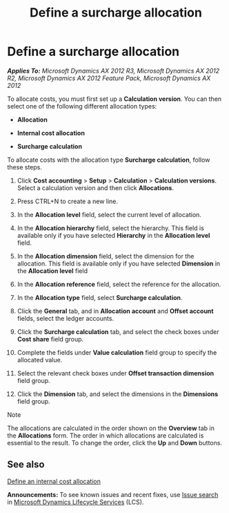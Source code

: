 ﻿---
title: Define a surcharge allocation
TOCTitle: Define a surcharge allocation
ms:assetid: 820afcfc-8c8a-49cc-b806-3553f42db32d
ms:mtpsurl: https://technet.microsoft.com/en-us/library/Aa571554(v=AX.60)
ms:contentKeyID: 36058359
ms.date: 04/18/2014
mtps_version: v=AX.60
---

# Define a surcharge allocation 


_**Applies To:** Microsoft Dynamics AX 2012 R3, Microsoft Dynamics AX 2012 R2, Microsoft Dynamics AX 2012 Feature Pack, Microsoft Dynamics AX 2012_

To allocate costs, you must first set up a **Calculation version**. You can then select one of the following different allocation types:

  - **Allocation**

  - **Internal cost allocation**

  - **Surcharge calculation**

To allocate costs with the allocation type **Surcharge calculation**, follow these steps.

1.  Click **Cost accounting** \> **Setup** \> **Calculation** \> **Calculation versions**. Select a calculation version and then click **Allocations**.

2.  Press CTRL+N to create a new line.

3.  In the **Allocation level** field, select the current level of allocation.

4.  In the **Allocation hierarchy** field, select the hierarchy. This field is available only if you have selected **Hierarchy** in the **Allocation level** field.

5.  In the **Allocation dimension** field, select the dimension for the allocation. This field is available only if you have selected **Dimension** in the **Allocation level** field

6.  In the **Allocation reference** field, select the reference for the allocation.

7.  In the **Allocation type** field, select **Surcharge calculation**.

8.  Click the **General** tab, and in **Allocation account** and **Offset account** fields, select the ledger accounts.

9.  Click the **Surcharge calculation** tab, and select the check boxes under **Cost share** field group.

10. Complete the fields under **Value calculation** field group to specify the allocated value.

11. Select the relevant check boxes under **Offset transaction dimension** field group.

12. Click the **Dimension** tab, and select the dimensions in the **Dimensions** field group.


> [!NOTE]
> <P>The allocations are calculated in the order shown on the <STRONG>Overview</STRONG> tab in the <STRONG>Allocations</STRONG> form. The order in which allocations are calculated is essential to the result. To change the order, click the <STRONG>Up</STRONG> and <STRONG>Down</STRONG> buttons.</P>



## See also

[Define an internal cost allocation](define-an-internal-cost-allocation.md)

  
**Announcements:** To see known issues and recent fixes, use [Issue search](http://go.microsoft.com/fwlink/?linkid=389258) in [Microsoft Dynamics Lifecycle Services](http://go.microsoft.com/fwlink/?linkid=306505) (LCS).

